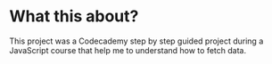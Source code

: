 # What this about?

This project was a Codecademy step by step guided project during a JavaScript course that help me to understand how to fetch data.
